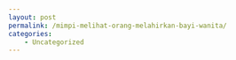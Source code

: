 ```yaml
---
layout: post
permalink: /mimpi-melihat-orang-melahirkan-bayi-wanita/
categories:
    - Uncategorized
---
```


